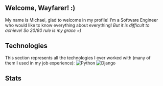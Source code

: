 ## Welcome, Wayfarer! :)
My name is Michael, glad to welcome in my profile!
I'm a Software Engineer who would like to know everything about everything! *But it is difficult to achieve! So 20/80 rule is my grace =)*

## Technologies
This section represents all the technologies I ever worked with (many of them I used in my job experience):
![Python](https://img.shields.io/badge/-Python-black?style=flat-square&logo=Python)
![Django](https://img.shields.io/badge/-Django-black?style=flat-square&logo=Django)

## Stats

